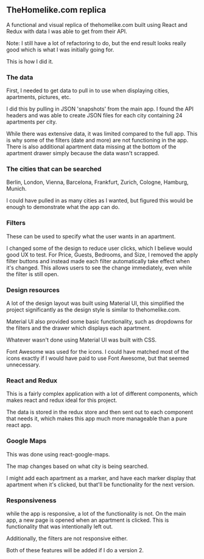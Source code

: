 ## TheHomelike.com replica

A functional and visual replica of thehomelike.com built using React and Redux with data I was able to get from their API.

Note: I still have a lot of refactoring to do, but the end result looks really good which is what I was initially going for.

This is how I did it.

### The data

First, I needed to get data to pull in to use when displaying cities, apartments, pictures, etc.

I did this by pulling in JSON 'snapshots' from the main app. I found the API headers and was able to create JSON files for each city containing 24 apartments per city.

While there was extensive data, it was limited compared to the full app. This is why some of the filters (date and more) are not functioning in the app. There is also additional apartment data missing at the bottom of the apartment drawer simply because the data wasn't scrapped.

### The cities that can be searched

Berlin,
London,
Vienna,
Barcelona,
Frankfurt,
Zurich,
Cologne,
Hamburg,
Munich.

I could have pulled in as many cities as I wanted, but figured this would be enough to demonstrate what the app can do.

### Filters

These can be used to specify what the user wants in an apartment.

I changed some of the design to reduce user clicks, which I believe would good UX to test. For Price, Guests, Bedrooms, and Size, I removed the apply filter buttons and instead made each filter automatically take effect when it's changed. This allows users to see the change immediately, even while the filter is still open.

### Design resources

A lot of the design layout was built using Material UI, this simplified the project significantly as the design style is similar to thehomelike.com. 

Material UI also provided some basic functionality, such as dropdowns for the filters and the drawer which displays each apartment.

Whatever wasn't done using Material UI was built with CSS.

Font Awesome was used for the icons. I could have matched most of the icons exactly if I would have paid to use Font Awesome, but that seemed unnecessary.

### React and Redux

This is a fairly complex application with a lot of different components, which makes react and redux ideal for this project.

The data is stored in the redux store and then sent out to each component that needs it, which makes this app much more manageable than a pure react app.

### Google Maps

This was done using react-google-maps.

The map changes based on what city is being searched. 

I might add each apartment as a marker, and have each marker display that apartment when it's clicked, but that'll be functionality for the next version.

### Responsiveness

while the app is responsive, a lot of the functionality is not. On the main app, a new page is opened when an apartment is clicked. This is functionality that was intentionally left out. 

Additionally, the filters are not responsive either.

Both of these features will be added if I do a version 2.
